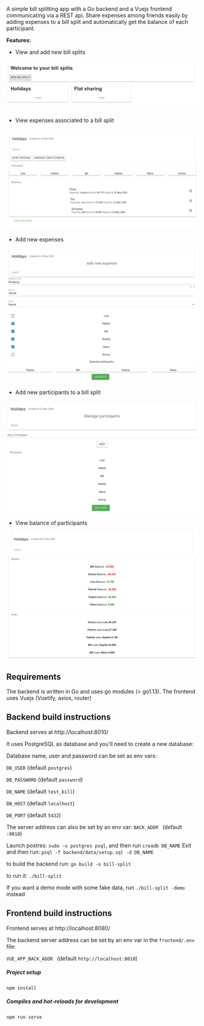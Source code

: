 
A simple bill splitting app with a Go backend and a Vuejs frontend communicating via a REST api.
Share expenses among friends easily by adding expenses to a bill split and automatically get the balance 
of each participant.

 
**Features:**
* View and add new bill splits

![HTTP Log-monitor](images/billsplitlist.png)

* View expenses associated to a bill split

![HTTP Log-monitor](images/billsplit.png)

* Add new expenses

![HTTP Log-monitor](images/newexpense.png)

* Add new participants to a bill split

![HTTP Log-monitor](images/manageparticipants.png)


* View balance of participants

![HTTP Log-monitor](images/balance.png)



## Requirements

The backend is written in Go and uses go modules (> go1.13).
The frontend uses Vuejs (Vuetify, axios, router)

## Backend build instructions

Backend serves at http://localhost:8010/

It uses PostgreSQL as database and you'll need to create a new database:

Database name, user and password can be set as env vars:

`DB_USER` (default `postgres`)

 `DB_PASSWORD` (default `password`)
 
 `DB_NAME` (default `test_bill`)
 
  `DB_HOST` (default `localhost`)
  
   `DB_PORT` (default `5432`)
 
The server address can also be set by an env var:
 `BACK_ADDR ` (default `:8010`)


Launch postres: `sudo -u postgres psql`, and then run `creadb DB_NAME`
Exit and then run: `psql -f backend/data/setup.sql -d DB_NAME`


to build the backend run: `go build -o bill-split`

to run it:  `./bill-split`

If you want a demo mode with some fake data,  run `./bill-split -demo` instead

## Frontend build instructions

Frontend serves at http://localhost:8080/


The backend server address can be set by an env var in the `frontend/.env` file:

 `VUE_APP_BACK_ADDR ` (default `http://localhost:8010`)

##### Project setup
```
npm install
```

##### Compiles and hot-reloads for development
```
npm run serve
```




